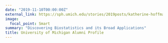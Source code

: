 ```yaml
---
date: "2019-11-10T00:00:00Z"
external_link: https://sph.umich.edu/stories/2019posts/katherine-hoffman.html
image:
  focal_point: Smart
summary: "Discovering Biostatistics and its Broad Applications"
title: University of Michigan Alumni Profile
---
```

